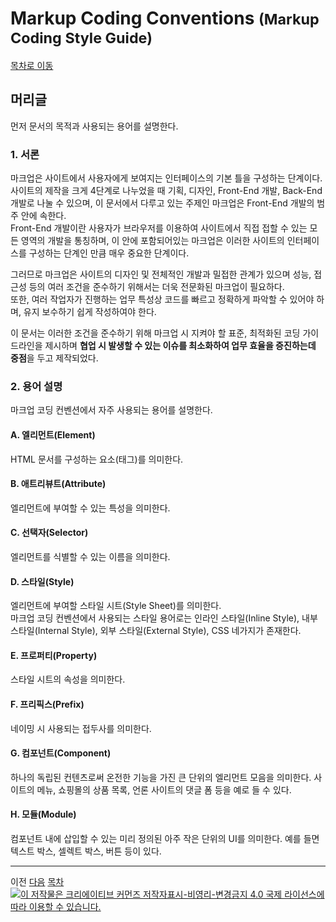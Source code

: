 # Markup Coding Conventions <small>(Markup Coding Style Guide)</small>

<a href="./#content">목차로 이동</a>

## 머리글

먼저 문서의 목적과 사용되는 용어를 설명한다.

### 1. 서론

마크업은 사이트에서 사용자에게 보여지는 인터페이스의 기본 틀을 구성하는 단계이다.  
사이트의 제작을 크게 4단계로 나누었을 때 기획, 디자인, Front-End 개발, Back-End 개발로 나눌 수 있으며, 이 문서에서 다루고 있는 주제인 마크업은 Front-End 개발의 범주 안에 속한다.  
Front-End 개발이란 사용자가 브라우저를 이용하여 사이트에서 직접 접할 수 있는 모든 영역의 개발을 통칭하며, 이 안에 포함되어있는 마크업은 이러한 사이트의 인터페이스를 구성하는 단계인 만큼 매우 중요한 단계이다.  
  
그러므로 마크업은 사이트의 디자인 및 전체적인 개발과 밀접한 관계가 있으며 성능, 접근성 등의 여러 조건을 준수하기 위해서는 더욱 전문화된 마크업이 필요하다.  
또한, 여러 작업자가 진행하는 업무 특성상 코드를 빠르고 정확하게 파악할 수 있어야 하며, 유지 보수하기 쉽게 작성하여야 한다.  
  
이 문서는 이러한 조건을 준수하기 위해 마크업 시 지켜야 할 표준, 최적화된 코딩 가이드라인을 제시하며 **협업 시 발생할 수 있는 이슈를 최소화하여 업무 효율을 증진하는데 중점**을 두고 제작되었다.

### 2. 용어 설명

마크업 코딩 컨벤션에서 자주 사용되는 용어를 설명한다.

#### A. 엘리먼트(Element)

HTML 문서를 구성하는 요소(태그)를 의미한다.

#### B. 애트리뷰트(Attribute)

엘리먼트에 부여할 수 있는 특성을 의미한다.

#### C. 선택자(Selector)

엘리먼트를 식별할 수 있는 이름을 의미한다.

#### D. 스타일(Style)

엘리먼트에 부여할 스타일 시트(Style Sheet)를 의미한다.  
마크업 코딩 컨벤션에서 사용되는 스타일 용어로는 인라인 스타일(Inline Style), 내부 스타일(Internal Style), 외부 스타일(External Style), CSS 네가지가 존재한다.

#### E. 프로퍼티(Property)

스타일 시트의 속성을 의미한다.

#### F. 프리픽스(Prefix)

네이밍 시 사용되는 접두사를 의미한다.

#### G. 컴포넌트(Component)

하나의 독립된 컨텐츠로써 온전한 기능을 가진 큰 단위의 엘리먼트 모음을 의미한다. 사이트의 메뉴, 쇼핑몰의 상품 목록, 언론 사이트의 댓글 폼 등을 예로 들 수 있다.

#### H. 모듈(Module)

컴포넌트 내에 삽입할 수 있는 미리 정의된 아주 작은 단위의 UI를 의미한다. 예를 들면 텍스트 박스, 셀렉트 박스, 버튼 등이 있다.

---

이전 <a href="./chapter1.html#content">다음</a> <a href="./#content">목차</a> <a rel="license" href="http://creativecommons.org/licenses/by-nc-nd/4.0/" target="_blank" style="float:right"><img alt="이 저작물은 크리에이티브 커먼즈 저작자표시-비영리-변경금지 4.0 국제 라이선스에 따라 이용할 수 있습니다." title="이 저작물은 크리에이티브 커먼즈 저작자표시-비영리-변경금지 4.0 국제 라이선스에 따라 이용할 수 있습니다." style="border-width:0;vertical-align:top" src="https://i.creativecommons.org/l/by-nc-nd/4.0/88x31.png" /></a>
